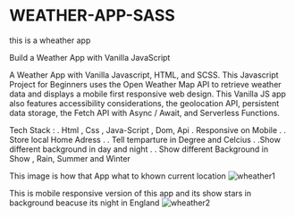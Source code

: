 # WEATHER-APP-SASS
this is a wheather app

Build a Weather App with Vanilla JavaScript

 A Weather App with Vanilla Javascript, HTML, and SCSS. This Javascript Project for Beginners uses the Open Weather Map API to retrieve weather data and displays a mobile first responsive web design. This Vanilla JS app also features accessibility considerations, the geolocation API, persistent data storage, the Fetch API with Async / Await, and Serverless Functions.


Tech Stack :
. Html , Css , Java-Script , Dom, Api
. Responsive on Mobile .
. Store local Home Adress .
. Tell temparture in Degree and Celcius .
.Show different background in day and night .
. Show different Background in Show , Rain, Summer and Winter


This image is how that App what to khown current location
![wheather1](https://user-images.githubusercontent.com/85844554/186334965-8260f91a-2eae-4736-bd59-16e2d9a663fb.png)




This is mobile responsive version of this app and its show stars in background beacuse its night in England
![wheather2](https://user-images.githubusercontent.com/85844554/186335190-f0928252-b60e-4b8a-9805-3daaa3841b32.png)
